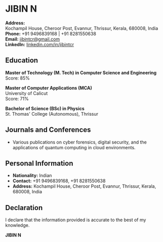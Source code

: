 # JIBIN N

**Address:**  
Kochampil House, Cheroor Post, Evannur, Thrissur, Kerala, 680008, India  
**Phone:** +91 9496839168 | +91 8281550638  
**Email:** [jibintcr@gmail.com](mailto:jibintcr@gmail.com)  
**LinkedIn:** [linkedin.com/in/jibintcr](https://linkedin.com/in/jibintcr)  

## Education

**Master of Technology (M. Tech) in Computer Science and Engineering**  
Score: 85%  

**Master of Computer Applications (MCA)**  
University of Calicut  
Score: 71%  

**Bachelor of Science (BSc) in Physics**  
St. Thomas' College (Autonomous), Thrissur  

## Journals and Conferences

- Various publications on cyber forensics, digital security, and the applications of quantum computing in cloud environments.

## Personal Information

- **Nationality:** Indian
- **Contact:** +91 9496839168, +91 8281550638
- **Address:** Kochampil House, Cheroor Post, Evannur, Thrissur, Kerala, 680008, India

## Declaration

I declare that the information provided is accurate to the best of my knowledge.

**JIBIN N**

